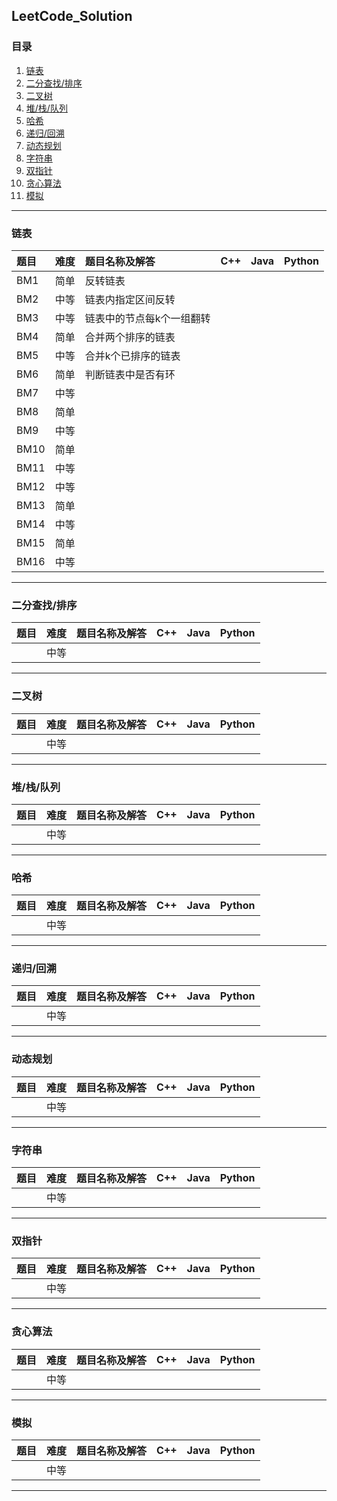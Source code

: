 ## **LeetCode_Solution**
### 目录
1. [链表](https://github.com/ErdunE/Nowcoder_solution/tree/main#%E9%93%BE%E8%A1%A8)
2. [二分查找/排序](https://github.com/ErdunE/Nowcoder_solution/tree/main#%E4%BA%8C%E5%88%86%E6%9F%A5%E6%89%BE%E6%8E%92%E5%BA%8F)
3. [二叉树](https://github.com/ErdunE/Nowcoder_solution/tree/main#%E4%BA%8C%E5%8F%89%E6%A0%91)
4. [堆/栈/队列](https://github.com/ErdunE/Nowcoder_solution/tree/main#%E5%A0%86%E6%A0%88%E9%98%9F%E5%88%97)
5. [哈希](https://github.com/ErdunE/Nowcoder_solution/tree/main#%E5%93%88%E5%B8%8C)
6. [递归/回溯](https://github.com/ErdunE/Nowcoder_solution/tree/main#%E9%80%92%E5%BD%92%E5%9B%9E%E6%BA%AF)
7. [动态规划](https://github.com/ErdunE/Nowcoder_solution/tree/main#%E5%8A%A8%E6%80%81%E8%A7%84%E5%88%92)
8. [字符串](https://github.com/ErdunE/Nowcoder_solution/tree/main#%E5%AD%97%E7%AC%A6%E4%B8%B2)
9. [双指针](https://github.com/ErdunE/Nowcoder_solution/tree/main#%E5%8F%8C%E6%8C%87%E9%92%88)
10. [贪心算法](https://github.com/ErdunE/Nowcoder_solution/tree/main#%E8%B4%AA%E5%BF%83%E7%AE%97%E6%B3%95)
11. [模拟](https://github.com/ErdunE/Nowcoder_solution/tree/main#%E6%A8%A1%E6%8B%9F)
---
### **链表**
| 题目                                                         | 难度 | 题目名称及解答                                               |                             C++                              |                             Java                             |                            Python                            |
| :----------------------------------------------------------- | :--- | :----------------------------------------------------------- | :----------------------------------------------------------: | :----------------------------------------------------------: | :----------------------------------------------------------: |
| BM1 | 简单 | 反转链表 |  |  |  |
| BM2 | 中等 | 链表内指定区间反转 |  |  |  |
| BM3 | 中等 | 链表中的节点每k个一组翻转 |  |  |  |
| BM4 | 简单 | 合并两个排序的链表 |  |  |  |
| BM5 | 中等 | 合并k个已排序的链表 |  |  |  |
| BM6 | 简单 | 判断链表中是否有环 |  |  |  |
| BM7 | 中等 |  |  |  |  |
| BM8 | 简单 |  |  |  |  |
| BM9 | 中等 |  |  |  |  |
| BM10 | 简单 |  |  |  |  |
| BM11 | 中等 |  |  |  |  |
| BM12 | 中等 |  |  |  |  |
| BM13 | 简单 |  |  |  |  |
| BM14 | 中等 |  |  |  |  |
| BM15 | 简单 |  |  |  |  |
| BM16 | 中等 |  |  |  |  |
---
### **二分查找/排序**
| 题目                                                         | 难度 | 题目名称及解答                                               |                             C++                              |                             Java                             |                            Python                            |
| :----------------------------------------------------------- | :--- | :----------------------------------------------------------- | :----------------------------------------------------------: | :----------------------------------------------------------: | :----------------------------------------------------------: |
|  | 中等 |  |  |  |  |
---
### **二叉树**
| 题目                                                         | 难度 | 题目名称及解答                                               |                             C++                              |                             Java                             |                            Python                            |
| :----------------------------------------------------------- | :--- | :----------------------------------------------------------- | :----------------------------------------------------------: | :----------------------------------------------------------: | :----------------------------------------------------------: |
|  | 中等 |  |  |  |  |
---
### **堆/栈/队列**
| 题目                                                         | 难度 | 题目名称及解答                                               |                             C++                              |                             Java                             |                            Python                            |
| :----------------------------------------------------------- | :--- | :----------------------------------------------------------- | :----------------------------------------------------------: | :----------------------------------------------------------: | :----------------------------------------------------------: |
|  | 中等 |  |  |  |  |
---
### **哈希**
| 题目                                                         | 难度 | 题目名称及解答                                               |                             C++                              |                             Java                             |                            Python                            |
| :----------------------------------------------------------- | :--- | :----------------------------------------------------------- | :----------------------------------------------------------: | :----------------------------------------------------------: | :----------------------------------------------------------: |
|  | 中等 |  |  |  |  |
---
### **递归/回溯**
| 题目                                                         | 难度 | 题目名称及解答                                               |                             C++                              |                             Java                             |                            Python                            |
| :----------------------------------------------------------- | :--- | :----------------------------------------------------------- | :----------------------------------------------------------: | :----------------------------------------------------------: | :----------------------------------------------------------: |
|  | 中等 |  |  |  |  |
---
### **动态规划**
| 题目                                                         | 难度 | 题目名称及解答                                               |                             C++                              |                             Java                             |                            Python                            |
| :----------------------------------------------------------- | :--- | :----------------------------------------------------------- | :----------------------------------------------------------: | :----------------------------------------------------------: | :----------------------------------------------------------: |
|  | 中等 |  |  |  |  |
---
### **字符串**
| 题目                                                         | 难度 | 题目名称及解答                                               |                             C++                              |                             Java                             |                            Python                            |
| :----------------------------------------------------------- | :--- | :----------------------------------------------------------- | :----------------------------------------------------------: | :----------------------------------------------------------: | :----------------------------------------------------------: |
|  | 中等 |  |  |  |  |
---
### **双指针**
| 题目                                                         | 难度 | 题目名称及解答                                               |                             C++                              |                             Java                             |                            Python                            |
| :----------------------------------------------------------- | :--- | :----------------------------------------------------------- | :----------------------------------------------------------: | :----------------------------------------------------------: | :----------------------------------------------------------: |
|  | 中等 |  |  |  |  |
---
### **贪心算法**
| 题目                                                         | 难度 | 题目名称及解答                                               |                             C++                              |                             Java                             |                            Python                            |
| :----------------------------------------------------------- | :--- | :----------------------------------------------------------- | :----------------------------------------------------------: | :----------------------------------------------------------: | :----------------------------------------------------------: |
|  | 中等 |  |  |  |  |
---
### **模拟**
| 题目                                                         | 难度 | 题目名称及解答                                               |                             C++                              |                             Java                             |                            Python                            |
| :----------------------------------------------------------- | :--- | :----------------------------------------------------------- | :----------------------------------------------------------: | :----------------------------------------------------------: | :----------------------------------------------------------: |
|  | 中等 |  |  |  |  |
---


